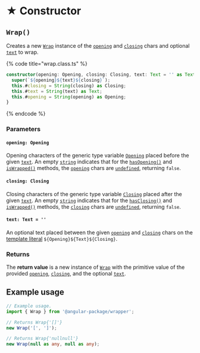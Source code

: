 # ★ Constructor

## `Wrap()`

Creates a new [`Wrap`](description.md) instance of the [`opening`](constructor.md#opening-opening) and [`closing`](constructor.md#closing-closing) chars and optional [`text`](constructor.md#text-text) to wrap.&#x20;

{% code title="wrap.class.ts" %}
```typescript
constructor(opening: Opening, closing: Closing, text: Text = '' as Text) {
  super(`${opening}${text}${closing}`);
  this.#closing = String(closing) as Closing;
  this.#text = String(text) as Text;
  this.#opening = String(opening) as Opening;
}
```
{% endcode %}

### Parameters

#### `opening: Opening`

Opening characters of the generic type variable [`Opening`](generic-type-variables.md#wrap-opening) placed before the given [`text`](constructor.md#text-text). An empty [`string`](https://developer.mozilla.org/en-US/docs/Web/JavaScript/Reference/Global\_Objects/String) indicates that for the [`hasOpening()`](methods/instance/hasopening.md#wrap.prototype.hasopening) and [`isWrapped()`](methods/instance/iswrapped.md) methods, the [`opening`](accessors/opening.md) chars are [`undefined`](https://developer.mozilla.org/en-US/docs/Web/JavaScript/Reference/Global\_Objects/undefined), returning `false`.

#### `closing: Closing`

Closing characters of the generic type variable [`Closing`](generic-type-variables.md#wrap-closing) placed after the given [`text`](constructor.md#text-text). An empty [`string`](https://developer.mozilla.org/en-US/docs/Web/JavaScript/Reference/Global\_Objects/String) indicates that for the [`hasClosing()`](methods/instance/hasclosing.md) and [`isWrapped()`](methods/instance/iswrapped.md) methods, the [`closing`](accessors/closing.md) chars are [`undefined`](https://developer.mozilla.org/en-US/docs/Web/JavaScript/Reference/Global\_Objects/undefined), returning `false`.

#### `text: Text = ''`

An optional text placed between the given [`opening`](constructor.md#opening-opening) and [`closing`](constructor.md#closing-closing) chars on the [template literal](https://www.typescriptlang.org/docs/handbook/2/template-literal-types.html) `${Opening}${Text}${Closing}`.

### Returns

The **return value** is a new instance of [`Wrap`](description.md) with the primitive value of the provided [`opening`](constructor.md#opening-opening), [`closing`](constructor.md#closing-closing), and the optional [`text`](constructor.md#text-text).

## Example usage

```typescript
// Example usage.
import { Wrap } from '@angular-package/wrapper';

// Returns Wrap{'[]'}
new Wrap('[', ']');

// Returns Wrap{'nullnull'}
new Wrap(null as any, null as any);
```
